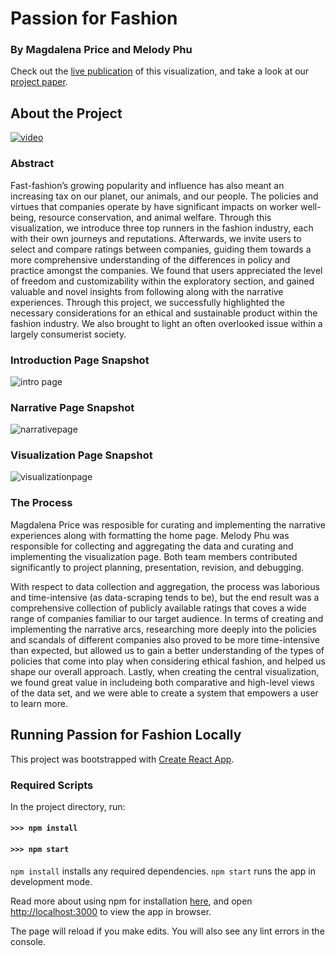 
# Passion for Fashion

### By Magdalena Price and Melody Phu 
Check out the [live publication](https://6859-sp21.github.io/final-project-passion-for-fashion/) of this visualization, and take a look at our [project paper](https://github.com/6859-sp21/final-project-passion-for-fashion/blob/main/final/6_859_Final_Project_Paper___Passion_for_Fashion.pdf).

## About the Project

[![video](doc/video.gif)](https://user-images.githubusercontent.com/30029166/118895183-af160c00-b8d3-11eb-97ec-71aa29aefe60.mp4)

### Abstract
Fast-fashion’s growing popularity and influence has also meant an increasing tax on our planet, our animals, and our people. The policies and virtues that companies operate by have significant impacts on worker well-being, resource conservation, and animal welfare. Through this visualization, we introduce three top runners in the fashion industry, each with their own journeys and reputations. Afterwards, we invite users to select and compare ratings between companies, guiding them towards a more comprehensive understanding of the differences in policy and practice amongst the companies. We found that users appreciated the level of freedom and customizability within the exploratory section, and gained valuable and novel insights from following along with the narrative experiences. Through this project, we successfully highlighted the necessary considerations for an ethical and sustainable product within the fashion industry. We also brought to light an often overlooked issue within a largely consumerist society. 

### Introduction Page Snapshot
![intro page](https://user-images.githubusercontent.com/30029166/118895263-cf45cb00-b8d3-11eb-92fc-ba9f5f679381.jpeg)

### Narrative Page Snapshot
![narrativepage](https://user-images.githubusercontent.com/30029166/118895269-d4a31580-b8d3-11eb-8a1b-45b23ceab771.jpeg)

### Visualization Page Snapshot
![visualizationpage](https://user-images.githubusercontent.com/30029166/118895273-d8369c80-b8d3-11eb-856a-dda4ef1ebebd.jpeg)

### The Process
Magdalena Price was resposible for curating and implementing the narrative experiences along with formatting the home page. Melody Phu was responsible for collecting and aggregating the data and curating and implementing the visualization page. Both team members contributed significantly to project planning, presentation, revision, and debugging.

With respect to data collection and aggregation, the process was laborious and time-intensive (as data-scraping tends to be), but the end result was a comprehensive collection of publicly available ratings that coves a wide range of companies familiar to our target audience. In terms of creating and implementing the narrative arcs, researching more deeply into the policies and scandals of different companies also proved to be more time-intensive than expected, but allowed us to gain a better understanding of the types of policies that come into play when considering ethical fashion, and helped us shape our overall approach. Lastly, when creating the central visualization, we found great value in includeing both comparative and high-level views of the data set, and we were able to create a system that empowers a user to learn more.

## Running Passion for Fashion Locally

This project was bootstrapped with [Create React App](https://github.com/facebook/create-react-app).

### Required Scripts

In the project directory, run:

#### `>>> npm install`
#### `>>> npm start` 

`npm install` installs any required dependencies. `npm start` runs the app in development mode. 

Read more about using npm for installation [here](https://www.npmjs.com/get-npm), and open [http://localhost:3000](http://localhost:3000) to view the app in browser.

The page will reload if you make edits. You will also see any lint errors in the console.
